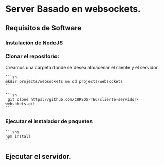 #  Server Basado en websockets.

## Requisitos de Software

### Instalación de NodeJS
### Clonar el repositorio:
Creamos una carpeta donde se desea almacenar el cliente y el servidor.


	```sh
	mkdir projects/websockets && cd projects/websockets
	```

	```sh
	 git clone https://github.com/CURSOS-TEC/cliente-servidor-websokets.git
	```   
### Ejecutar el instalador de paquetes
	```shs
	npm install
	``` 

## Ejecutar el servidor.

